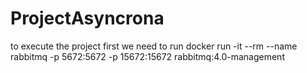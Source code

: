 # ProjectAsyncrona

to execute the project first we need to run 
docker run -it --rm --name rabbitmq -p 5672:5672 -p 15672:15672 rabbitmq:4.0-management